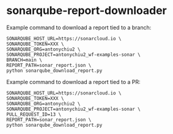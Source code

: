 ﻿# sonarqube-report-downloader

Example command to download a report tied to a branch:
```
SONARQUBE_HOST_URL=https://sonarcloud.io \
SONARQUBE_TOKEN=XXX \
SONARQUBE_ORG=antonychiu2 \
SONARQUBE_PROJECT=antonychiu2_wf-examples-sonar \
BRANCH=main \
REPORT_PATH=sonar_report.json \
python sonarqube_download_report.py
```

Example command to download a report tied to a PR:
```
SONARQUBE_HOST_URL=https://sonarcloud.io \
SONARQUBE_TOKEN=XXX \
SONARQUBE_ORG=antonychiu2 \
SONARQUBE_PROJECT=antonychiu2_wf-examples-sonar \
PULL_REQUEST_ID=13 \
REPORT_PATH=sonar_report.json \
python sonarqube_download_report.py
```
